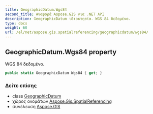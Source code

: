 ```yaml
---
title: GeographicDatum.Wgs84
second_title: Αναφορά Aspose.GIS για .NET API
description: GeographicDatum ιδιοκτησία. WGS 84 δεδομένο.
type: docs
weight: 60
url: /el/net/aspose.gis.spatialreferencing/geographicdatum/wgs84/
---
```

## GeographicDatum.Wgs84 property

WGS 84 δεδομένο.

```csharp
public static GeographicDatum Wgs84 { get; }
```

### Δείτε επίσης

* class [GeographicDatum](../)
* χώρος ονομάτων [Aspose.Gis.SpatialReferencing](../../geographicdatum/)
* συνέλευση [Aspose.GIS](../../../)


